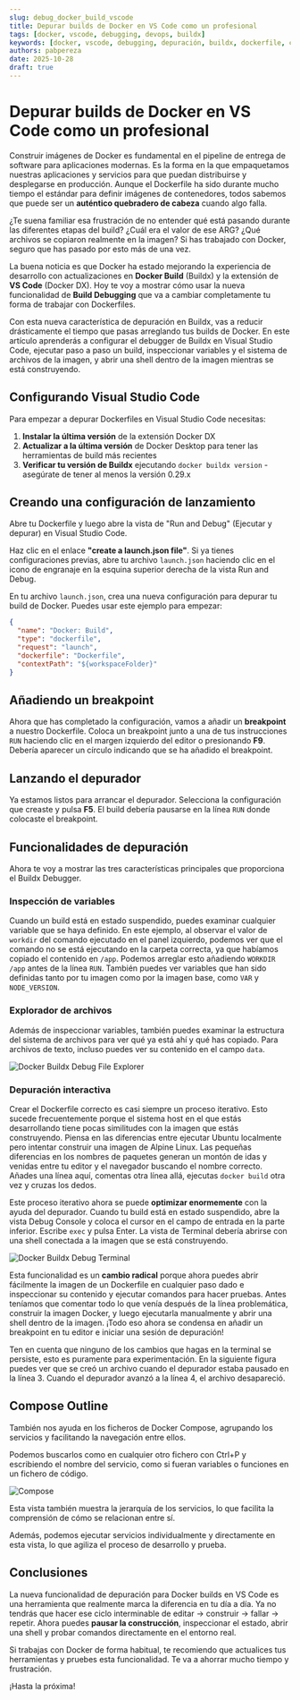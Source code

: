 ```yaml
---
slug: debug_docker_build_vscode
title: Depurar builds de Docker en VS Code como un profesional
tags: [docker, vscode, debugging, devops, buildx]
keywords: [docker, vscode, debugging, depuración, buildx, dockerfile, contenedores, desarrollo]
authors: pabpereza
date: 2025-10-28
draft: true
---
```


# Depurar builds de Docker en VS Code como un profesional
Construir imágenes de Docker es fundamental en el pipeline de entrega de software para aplicaciones modernas. Es la forma en la que empaquetamos nuestras aplicaciones y servicios para que puedan distribuirse y desplegarse en producción. Aunque el Dockerfile ha sido durante mucho tiempo el estándar para definir imágenes de contenedores, todos sabemos que puede ser un **auténtico quebradero de cabeza** cuando algo falla.

¿Te suena familiar esa frustración de no entender qué está pasando durante las diferentes etapas del build? ¿Cuál era el valor de ese ARG? ¿Qué archivos se copiaron realmente en la imagen? Si has trabajado con Docker, seguro que has pasado por esto más de una vez.

<!-- truncate -->

La buena noticia es que Docker ha estado mejorando la experiencia de desarrollo con actualizaciones en **Docker Build** (Buildx) y la extensión de **VS Code** (Docker DX). Hoy te voy a mostrar cómo usar la nueva funcionalidad de **Build Debugging** que va a cambiar completamente tu forma de trabajar con Dockerfiles.

Con esta nueva característica de depuración en Buildx, vas a reducir drásticamente el tiempo que pasas arreglando tus builds de Docker. En este artículo aprenderás a configurar el debugger de Buildx en Visual Studio Code, ejecutar paso a paso un build, inspeccionar variables y el sistema de archivos de la imagen, y abrir una shell dentro de la imagen mientras se está construyendo.

## Configurando Visual Studio Code

Para empezar a depurar Dockerfiles en Visual Studio Code necesitas:

1. **Instalar la última versión** de la extensión Docker DX
2. **Actualizar a la última versión** de Docker Desktop para tener las herramientas de build más recientes
3. **Verificar tu versión de Buildx** ejecutando `docker buildx version` - asegúrate de tener al menos la versión 0.29.x

## Creando una configuración de lanzamiento
Abre tu Dockerfile y luego abre la vista de "Run and Debug" (Ejecutar y depurar) en Visual Studio Code.


Haz clic en el enlace **"create a launch.json file"**. Si ya tienes configuraciones previas, abre tu archivo `launch.json` haciendo clic en el icono de engranaje en la esquina superior derecha de la vista Run and Debug.

En tu archivo `launch.json`, crea una nueva configuración para depurar tu build de Docker. Puedes usar este ejemplo para empezar:

```json
{
  "name": "Docker: Build",
  "type": "dockerfile",
  "request": "launch",
  "dockerfile": "Dockerfile",
  "contextPath": "${workspaceFolder}"
}
```

## Añadiendo un breakpoint
Ahora que has completado la configuración, vamos a añadir un **breakpoint** a nuestro Dockerfile. Coloca un breakpoint junto a una de tus instrucciones `RUN` haciendo clic en el margen izquierdo del editor o presionando **F9**. Debería aparecer un círculo indicando que se ha añadido el breakpoint.

## Lanzando el depurador
Ya estamos listos para arrancar el depurador. Selecciona la configuración que creaste y pulsa **F5**. El build debería pausarse en la línea `RUN` donde colocaste el breakpoint.


## Funcionalidades de depuración
Ahora te voy a mostrar las tres características principales que proporciona el Buildx Debugger.

### Inspección de variables
Cuando un build está en estado suspendido, puedes examinar cualquier variable que se haya definido. En este ejemplo, al observar el valor de `workdir` del comando ejecutado en el panel izquierdo, podemos ver que el comando no se está ejecutando en la carpeta correcta, ya que habíamos copiado el contenido en `/app`. Podemos arreglar esto añadiendo `WORKDIR /app` antes de la línea `RUN`. También puedes ver variables que han sido definidas tanto por tu imagen como por la imagen base, como `VAR` y `NODE_VERSION`.




### Explorador de archivos
Además de inspeccionar variables, también puedes examinar la estructura del sistema de archivos para ver qué ya está ahí y qué has copiado. Para archivos de texto, incluso puedes ver su contenido en el campo `data`.

![Docker Buildx Debug File Explorer](./fileexplorer_docker_build.png)


### Depuración interactiva
Crear el Dockerfile correcto es casi siempre un proceso iterativo. Esto sucede frecuentemente porque el sistema host en el que estás desarrollando tiene pocas similitudes con la imagen que estás construyendo. Piensa en las diferencias entre ejecutar Ubuntu localmente pero intentar construir una imagen de Alpine Linux. Las pequeñas diferencias en los nombres de paquetes generan un montón de idas y venidas entre tu editor y el navegador buscando el nombre correcto. Añades una línea aquí, comentas otra línea allá, ejecutas `docker build` otra vez y cruzas los dedos.

Este proceso iterativo ahora se puede **optimizar enormemente** con la ayuda del depurador. Cuando tu build está en estado suspendido, abre la vista Debug Console y coloca el cursor en el campo de entrada en la parte inferior. Escribe `exec` y pulsa Enter. La vista de Terminal debería abrirse con una shell conectada a la imagen que se está construyendo.

![Docker Buildx Debug Terminal](./dockerbuilddx.png)

Esta funcionalidad es un **cambio radical** porque ahora puedes abrir fácilmente la imagen de un Dockerfile en cualquier paso dado e inspeccionar su contenido y ejecutar comandos para hacer pruebas. Antes teníamos que comentar todo lo que venía después de la línea problemática, construir la imagen Docker, y luego ejecutarla manualmente y abrir una shell dentro de la imagen. ¡Todo eso ahora se condensa en añadir un breakpoint en tu editor e iniciar una sesión de depuración! 

Ten en cuenta que ninguno de los cambios que hagas en la terminal se persiste, esto es puramente para experimentación. En la siguiente figura puedes ver que se creó un archivo cuando el depurador estaba pausado en la línea 3. Cuando el depurador avanzó a la línea 4, el archivo desapareció.


## Compose Outline 
También nos ayuda en los ficheros de Docker Compose, agrupando los servicios y facilitando la navegación entre ellos.

Podemos buscarlos como en cualquier otro fichero con Ctrl+P y escribiendo el nombre del servicio, como si fueran variables o funciones en un fichero de código.

![Compose](./compose.png)

Esta vista también muestra la jerarquía de los servicios, lo que facilita la comprensión de cómo se relacionan entre sí.

Además, podemos ejecutar servicios individualmente y directamente en esta vista, lo que agiliza el proceso de desarrollo y prueba.



## Conclusiones
La nueva funcionalidad de depuración para Docker builds en VS Code es una herramienta que realmente marca la diferencia en tu día a día. Ya no tendrás que hacer ese ciclo interminable de editar → construir → fallar → repetir. Ahora puedes **pausar la construcción**, inspeccionar el estado, abrir una shell y probar comandos directamente en el entorno real.

Si trabajas con Docker de forma habitual, te recomiendo que actualices tus herramientas y pruebes esta funcionalidad. Te va a ahorrar mucho tiempo y frustración.

¡Hasta la próxima!